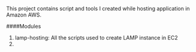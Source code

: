This project contains script and tools I created while hosting application in Amazon AWS.

####Modules
1. lamp-hosting: 
	All the scripts used to create LAMP instance in EC2
2. 
